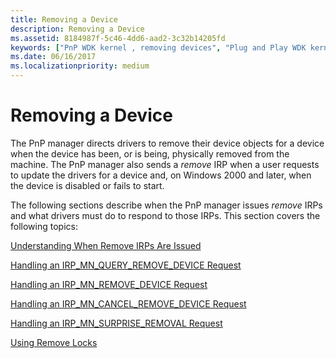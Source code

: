 ```yaml
---
title: Removing a Device
description: Removing a Device
ms.assetid: 8184987f-5c46-4dd6-aad2-3c32b14205fd
keywords: ["PnP WDK kernel , removing devices", "Plug and Play WDK kernel , removing devices", "removing devices", "notifications WDK PnP , removing devices", "IRPs WDK PnP", "I/O request packets WDK PnP"]
ms.date: 06/16/2017
ms.localizationpriority: medium
---
```


# Removing a Device





The PnP manager directs drivers to remove their device objects for a device when the device has been, or is being, physically removed from the machine. The PnP manager also sends a *remove* IRP when a user requests to update the drivers for a device and, on Windows 2000 and later, when the device is disabled or fails to start.

The following sections describe when the PnP manager issues *remove* IRPs and what drivers must do to respond to those IRPs. This section covers the following topics:

[Understanding When Remove IRPs Are Issued](understanding-when-remove-irps-are-issued.md)

[Handling an IRP\_MN\_QUERY\_REMOVE\_DEVICE Request](handling-an-irp-mn-query-remove-device-request.md)

[Handling an IRP\_MN\_REMOVE\_DEVICE Request](handling-an-irp-mn-remove-device-request.md)

[Handling an IRP\_MN\_CANCEL\_REMOVE\_DEVICE Request](handling-an-irp-mn-cancel-remove-device-request.md)

[Handling an IRP\_MN\_SURPRISE\_REMOVAL Request](handling-an-irp-mn-surprise-removal-request.md)

[Using Remove Locks](using-remove-locks.md)

 

 




